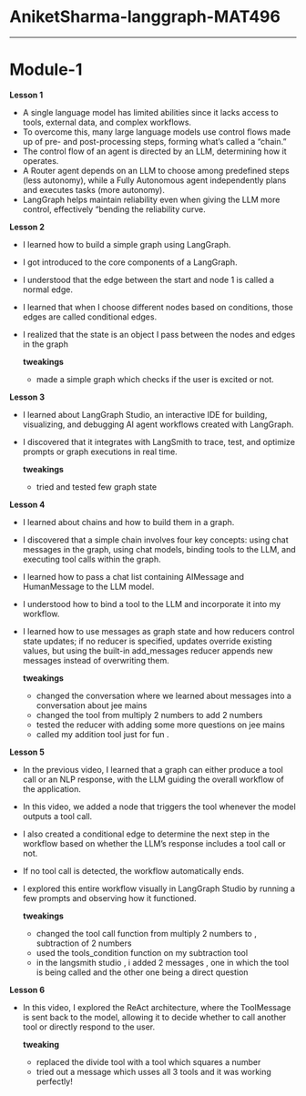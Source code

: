 # AniketSharma-langgraph-MAT496

---
# Module-1
**Lesson 1**
- A single language model has limited abilities since it lacks access to tools, external data, and complex workflows.
- To overcome this, many large language models use control flows made up of pre- and post-processing steps, forming what’s called a “chain.”
- The control flow of an agent is directed by an LLM, determining how it operates.
- A Router agent depends on an LLM to choose among predefined steps (less autonomy), while a Fully Autonomous agent independently plans and executes tasks (more autonomy).
- LangGraph helps maintain reliability even when giving the LLM more control, effectively “bending the reliability curve.

**Lesson 2**
- I learned how to build a simple graph using LangGraph.
- I got introduced to the core components of a LangGraph.
- I understood that the edge between the start and node 1 is called a normal edge.
- I learned that when I choose different nodes based on conditions, those edges are called conditional edges.
- I realized that the state is an object I pass between the nodes and edges in the graph

  **tweakings**
   - made a simple graph which checks if the user is excited or not.
 
**Lesson 3**
- I learned about LangGraph Studio, an interactive IDE for building, visualizing, and debugging AI agent workflows created with LangGraph.
- I discovered that it integrates with LangSmith to trace, test, and optimize prompts or graph executions in real time.

  **tweakings**
  - tried and tested few graph state
 
**Lesson 4**
- I learned about chains and how to build them in a graph.
- I discovered that a simple chain involves four key concepts: using chat messages in the graph, using chat models, binding tools to the LLM, and executing tool calls within the graph.
- I learned how to pass a chat list containing AIMessage and HumanMessage to the LLM model.
- I understood how to bind a tool to the LLM and incorporate it into my workflow.
- I learned how to use messages as graph state and how reducers control state updates; if no reducer is specified, updates override existing values, but using the built-in add_messages reducer appends new messages instead of overwriting them.

  **tweakings**
  - changed the conversation where we learned about messages into a conversation about jee mains
  - changed the tool from multiply 2 numbers to add 2 numbers
  - tested the reducer with adding some more questions on jee mains
  - called my addition tool just for fun .

**Lesson 5**
- In the previous video, I learned that a graph can either produce a tool call or an NLP response, with the LLM guiding the overall workflow of the application.
- In this video, we added a node that triggers the tool whenever the model outputs a tool call.
- I also created a conditional edge to determine the next step in the workflow based on whether the LLM’s response includes a tool call or not.
- If no tool call is detected, the workflow automatically ends.
- I explored this entire workflow visually in LangGraph Studio by running a few prompts and observing how it functioned.

  **tweakings**
  - changed the tool call function from multiply 2 numbers to , subtraction of 2 numbers
  - used the tools_condition function on my subtraction tool
  - in the langsmith studio , i added 2 messages , one in which the tool is being called and the other one being a direct question

**Lesson 6**
- In this video, I explored the ReAct architecture, where the ToolMessage is sent back to the model, allowing it to decide whether to call another tool or directly respond to the user.

  **tweaking**
  - replaced the divide tool with a tool which squares a number
  - tried out a message which usses all 3 tools and it was working perfectly!
  
  

